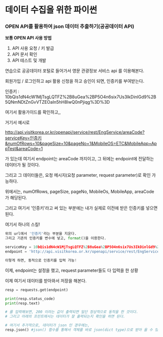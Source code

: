 # 데이터 수집을 위한 파이썬

### OPEN API를 활용하여 json 데이터 추출하기(공공데이터 API)



**보통 OPEN API 사용 방법**

1. API 사용 요청 / 키 발급
2. API 문서 확인
3. API 테스트 및 개발



연습으로 공공데이터 포털로 들어가서 영문 관광정보 서비스 api 를 이용해본다.

회원가입 / 로그인하고 api 활용 신청을 하고 승인이 되면, 인증키를 부여받는다.

인증키 : 10bQis1dN4cW1MjTsgLQTFZ%2B8uGea%2BP5O4n6six7Us3IkDinlGd9%2B5QNmNDtZnGvVTZEOaIn5hH8lwQ0nPjiqg%3D%3D



여기서 활용가이드를 확인하고,,

거기서 예시로 

http://api.visitkorea.or.kr/openapi/service/rest/EngService/areaCode?serviceKey=인증키&numOfRows=10&pageSize=10&pageNo=1&MobileOS=ETC&MobileApp=AppTest&areaCode=1

가 있는데 여기서 endpoint는 areaCode 까지이고, 그 뒤에는 endpoint에 전달하는 데이터가 될 것이다.

그리고 그 데이터들은, 요청 메시지(요청 parameter, request parameter)로 확인 가능하다.

위에서는, numOfRows, pageSize, pageNo, MobileOs, MobileApp, areaCode 가 해당된다.



그리고 여기서 '인증키'라고 써 있는 부분에는 내가 실제로 이전에 받은 인증키를 넣으면 된다.



여기서 하나의 스킬!

```python
위의 url에서 '인증키'라는 부분을 지운다.
그리고 기존의 인증키를 변수에 넣고, format()을 이용한다.

serviceKey = 10bQis1dN4cW1MjTsgLQTFZ%2B8uGea%2BP5O4n6six7Us3IkDinlGd9%2B5QNmNDtZnGvVTZEOaIn5hH8lwQ0nPjiqg%3D%3D
endpoint = 'http://api.visitkorea.or.kr/openapi/service/rest/EngService/areaCode?serviceKey={}&numOfRows=10&pageSize=10&pageNo=1&MobileOS=ETC&MobileApp=AppTest&areaCode=1'.format(serviceKey)

이렇게 하면, 동적으로 인증키를 입력 가능!

```



이제, endpoint는 설정을 했고, request parameter들도 다 입력을 한 상황

이제 여기서 데이터를 받아와서 저장을 해본다.

```python
resp = requests.get(endpoint)

print(resp.status_code)
print(resp.text)

# 를 입력해보면, 200 이라는 값이 출력되면 일단 정상적으로 동작을 한 것이다.
# 그리고 아래의 프린트에서는 데이터가 잘 출력되는지 확인을 하면 된다.

# 여기서 추가적으로, 데이터가 json 인 경우에는,
resp.json() #json() 함수를 통해서 객체를 바로 json(dict type)으로 받아 올 수 있다.
```







